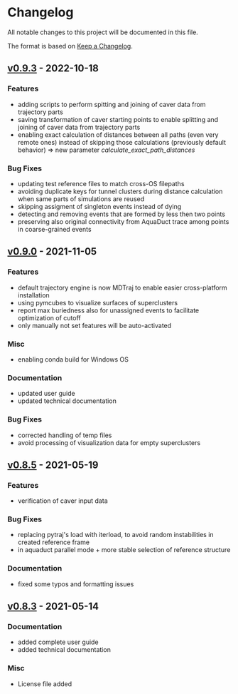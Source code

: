 # Changelog
All notable changes to this project will be documented in this file.

The format is based on [Keep a Changelog](http://keepachangelog.com/en/1.0.0/).


## [v0.9.3](https://github.com/labbit-eu/transport_tools/releases/tag/v0.9.3) - 2022-10-18
### Features
- adding scripts to perform spitting and joining of caver data from trajectory parts
- saving transformation of caver starting points to enable splitting and joining of caver data from trajectory parts
- enabling exact calculation of distances between all paths (even very remote ones) instead of skipping those calculations 
  (previously default behavior) => new parameter _calculate_exact_path_distances_ 


### Bug Fixes
- updating test reference files to match cross-OS filepaths
- avoiding duplicate keys for tunnel clusters during distance calculation when same parts of simulations are reused
- skipping assigment of singleton events instead of dying
- detecting and removing events that are formed by less then two points 
- preserving also original connectivity from AquaDuct trace among points in coarse-grained events


## [v0.9.0](https://github.com/labbit-eu/transport_tools/releases/tag/v0.9.0) - 2021-11-05
### Features
- default trajectory engine is now MDTraj to enable easier cross-platform installation
- using pymcubes to visualize surfaces of superclusters
- report max buriedness also for unassigned events to facilitate optimization of cutoff
- only manually not set features will be auto-activated

### Misc
- enabling conda build for Windows OS

### Documentation
- updated user guide 
- updated technical documentation 

### Bug Fixes
- corrected handling of temp files
- avoid processing of visualization data for empty superclusters


## [v0.8.5](https://github.com/labbit-eu/transport_tools/releases/tag/v0.8.5) - 2021-05-19
### Features
- verification of caver input data

### Bug Fixes
- replacing pytraj's load with iterload, to avoid random instabilities in created reference frame
- in aquaduct parallel mode + more stable selection of reference structure 

### Documentation
- fixed some typos and formatting issues 



## [v0.8.3](https://github.com/labbit-eu/transport_tools/releases/tag/v0.8.3) - 2021-05-14
### Documentation
- added complete user guide 
- added technical documentation 

### Misc
- License file added
